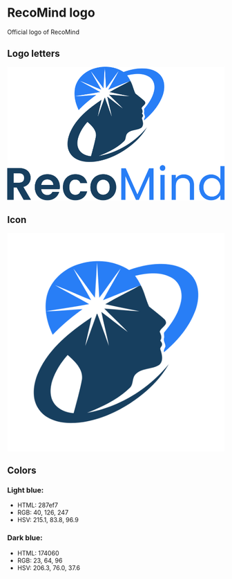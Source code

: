 # RecoMind logo

Official logo of RecoMind

## Logo letters

<img src="https://raw.githubusercontent.com/recomind-io/logo/master/logo_recomind.svg?sanitize=true">

## Icon

<img src="https://raw.githubusercontent.com/recomind-io/logo/master/logo_recomind_icon.svg?sanitize=true">

## Colors

### Light blue: 

- HTML: 287ef7
- RGB: 40, 126, 247
- HSV: 215.1, 83.8, 96.9

### Dark blue:

- HTML: 174060
- RGB: 23, 64, 96
- HSV: 206.3, 76.0, 37.6
